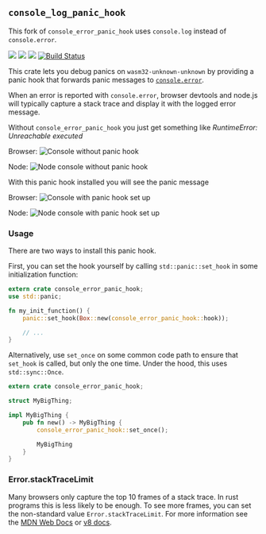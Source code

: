 ## `console_log_panic_hook`

This fork of `console_error_panic_hook` uses `console.log` instead of `console.error`.

[![](https://docs.rs/console_error_panic_hook/badge.svg)](https://docs.rs/console_error_panic_hook/)
[![](https://img.shields.io/crates/v/console_error_panic_hook.svg)](https://crates.io/crates/console_error_panic_hook)
[![](https://img.shields.io/crates/d/console_error_panic_hook.png)](https://crates.io/crates/console_error_panic_hook)
[![Build Status](https://travis-ci.org/rustwasm/console_error_panic_hook.svg?branch=master)](https://travis-ci.org/rustwasm/console_error_panic_hook)

This crate lets you debug panics on `wasm32-unknown-unknown` by providing a
panic hook that forwards panic messages to
[`console.error`](https://developer.mozilla.org/en-US/docs/Web/API/Console/error).

When an error is reported with `console.error`, browser devtools and node.js
will typically capture a stack trace and display it with the logged error
message.

Without `console_error_panic_hook` you just get something like *RuntimeError: Unreachable executed*

Browser:
![Console without panic hook](without_panic_hook.png)

Node:
![Node console without panic hook](without_panic_hook_node.png)

With this panic hook installed you will see the panic message

Browser:
![Console with panic hook set up](with_panic_hook.png)

Node:
![Node console with panic hook set up](with_panic_hook_node.png)

### Usage

There are two ways to install this panic hook.

First, you can set the hook yourself by calling `std::panic::set_hook` in
some initialization function:

```rust
extern crate console_error_panic_hook;
use std::panic;

fn my_init_function() {
    panic::set_hook(Box::new(console_error_panic_hook::hook));

    // ...
}
```

Alternatively, use `set_once` on some common code path to ensure that
`set_hook` is called, but only the one time. Under the hood, this uses
`std::sync::Once`.

```rust
extern crate console_error_panic_hook;

struct MyBigThing;

impl MyBigThing {
    pub fn new() -> MyBigThing {
        console_error_panic_hook::set_once();

        MyBigThing
    }
}
```

### Error.stackTraceLimit

Many browsers only capture the top 10 frames of a stack trace. In rust programs this is less likely to be enough. To see more frames, you can set the non-standard value `Error.stackTraceLimit`. For more information see the [MDN Web Docs](https://developer.mozilla.org/en-US/docs/Web/JavaScript/Microsoft_Extensions/Error.stackTraceLimit) or [v8 docs](https://v8.dev/docs/stack-trace-api).

